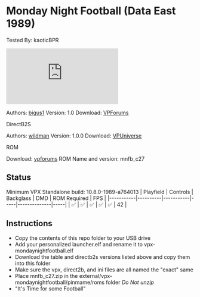# Monday Night Football (Data East 1989)
Tested By: kaoticBPR

![Table Preview](https://www.vpforums.org/index.php?app=downloads&module=display&section=screenshot&record=103527&id=16822&full=1)

Authors: [bigus1](https://www.vpforums.org/index.php?showuser=107629)
Version: 1.0
Download: [VPForums](https://www.vpforums.org/index.php?s=9cc09b6e2bea6c841ac7c7621bfc7df2&app=downloads&showfile=16822)

DirectB2S

Authors: [wildman](https://vpuniverse.com/profile/5-wildman/)
Version: 1.0.0
Download: [VPUniverse](https://vpuniverse.com/files/file/6879-monday-night-football-data-east-1989/)

ROM

Download: [vpforums](http://www.vpforums.org/index.php?app=downloads&showfile=819)
ROM Name and version: mnfb_c27

## Status 

Minimum VPX Standalone build: 10.8.0-1989-a764013
| Playfield | Controls | Backglass | DMD | ROM Required | FPS | 
|-----------|----------|-----------|-----|--------------|-----|
| :white_check_mark: | :white_check_mark: | :white_check_mark: | :white_check_mark: | :white_check_mark: | 42 |

## Instructions

- Copy the contents of this repo folder to your USB drive
- Add your personalized launcher.elf and rename it to vpx-mondaynightfootball.elf
- Download the table and directb2s versions listed above and copy them into this folder
- Make sure the vpx, direct2b, and ini files are all named the "exact" same
- Place mnfb_c27.zip in the external/vpx-mondaynightfootball/pinmame/roms folder *Do Not unzip*
- "It's Time for some Football"

